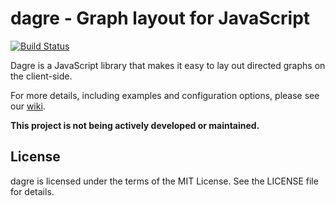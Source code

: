 # dagre - Graph layout for JavaScript

[![Build Status](https://secure.travis-ci.org/cpettitt/dagre.svg?branch=master)](http://travis-ci.org/cpettitt/dagre)

Dagre is a JavaScript library that makes it easy to lay out directed graphs on
the client-side.

For more details, including examples and configuration options, please see our
[wiki](https://github.com/cpettitt/dagre/wiki).

**This project is not being actively developed or maintained.**

## License

dagre is licensed under the terms of the MIT License. See the LICENSE file
for details.
